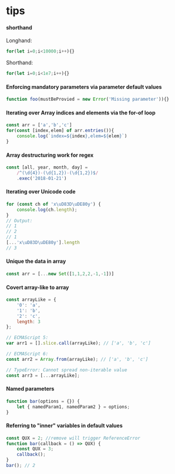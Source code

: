 # tips

#### shorthand
Longhand:
```js
for(let i=0;i<10000;i++){}
```
Shorthand:
```js
for(let i=0;i<1e7;i++){}
```


#### Enforcing mandatory parameters via parameter default values
```js
function foo(mustBeProvied = new Error('Missing parameter')){}
```


#### Iterating over Array indices and elements via the for-of loop

```js
const arr = ['a','b','c']
for(const [index,elem] of arr.entries()){
    console.log(`index=${index},elem=${elem}`)
}
```

#### Array destructuring work for regex
```js
const [all, year, month, day] = 
    /^(\d{4})-(\d{1,2})-(\d{1,2})$/
    .exec('2018-01-21')
```

#### Iterating over Unicode code

```js
for (const ch of 'x\uD83D\uDE80y') {
    console.log(ch.length);
}
// Output:
// 1
// 2
// 1
[...'x\uD83D\uDE80y'].length
// 3
```

#### Unique the data in array
```js
const arr = [...new Set([1,1,2,2,-1,-1])]
```

#### Covert array-like to array
```js
const arrayLike = {
    '0': 'a',
    '1': 'b',
    '2': 'c',
    length: 3
};

// ECMAScript 5:
var arr1 = [].slice.call(arrayLike); // ['a', 'b', 'c']

// ECMAScript 6:
const arr2 = Array.from(arrayLike); // ['a', 'b', 'c']

// TypeError: Cannot spread non-iterable value
const arr3 = [...arrayLike];
```


#### Named parameters
```js
function bar(options = {}) {
    let { namedParam1, namedParam2 } = options;
}
```

#### Referring to "inner" variables in default values

```js
const QUX = 2; //remove will trigger ReferenceError
function bar(callback = () => QUX) { 
    const QUX = 3;
    callback();
}
bar(); // 2
```